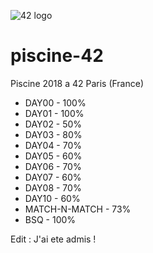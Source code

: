 ![42 logo](https://i.imgur.com/fAwygL9.png)

# piscine-42
Piscine 2018 a 42 Paris (France)

- DAY00 - 100%
- DAY01 - 100%
- DAY02 - 50%
- DAY03 - 80%
- DAY04 - 70%
- DAY05 - 60%
- DAY06 - 70%
- DAY07 - 60%
- DAY08 - 70%
- DAY10 - 60%
- MATCH-N-MATCH - 73%
- BSQ - 100%

Edit : J'ai ete admis !

